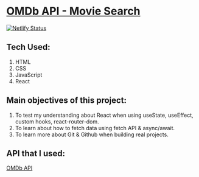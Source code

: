 # [OMDb API - Movie Search](https://movie-search-omdb-api.netlify.app)

[![Netlify Status](https://api.netlify.com/api/v1/badges/2e09841d-d968-41d3-b43c-2ee10a5a779d/deploy-status)](https://app.netlify.com/sites/movie-search-omdb-api/deploys)

## Tech Used:

1. HTML
2. CSS
3. JavaScript
4. React

## Main objectives of this project:

1. To test my understanding about React when using useState, useEffect, custom hooks, react-router-dom.
2. To learn about how to fetch data using fetch API & async/await.
3. To learn more about Git & Github when building real projects.

## API that I used:

[OMDb API](http://www.omdbapi.com/)
